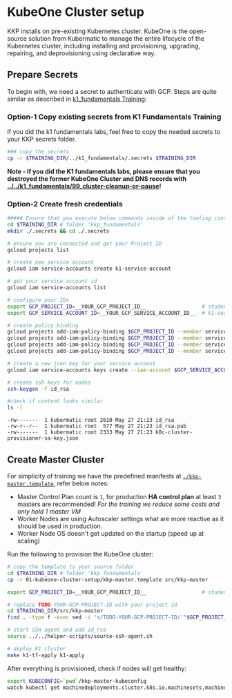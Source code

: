 # KubeOne Cluster setup

KKP installs on pre-existing Kubernetes cluster. KubeOne is the open-source solution from Kubermatic to manage the entire lifecycle of the Kubernetes cluster, including installing and provisioning, upgrading, repairing, and deprovisioning using declarative way.

## Prepare Secrets

To begin with, we need a secret to authenticate with GCP. Steps are quite similar as described in [k1_fundamentals Training](../../k1_fundamentals):

### Option-1 Copy existing secrets from K1 Fundamentals Training

If you did the k1 fundamentals labs, feel free to copy the needed secrets to your KKP secrets folder.

``` bash
### copy the secrets
cp -r $TRAINING_DIR/../k1_fundamentals/.secrets $TRAINING_DIR
```

**Note - If you did the K1 fundamentals labs, please ensure that you destroyed the former KubeOne Cluster and DNS records with [../../k1_fundamentals/99_cluster-cleanup-or-pause](../../k1_fundamentals/99_cluster-cleanup-or-pause)!**

### Option-2 Create fresh credentials

```bash
##### Ensure that you execute below commands inside of the tooling container
cd $TRAINING_DIR # folder 'kkp_fundamentals'
mkdir ./.secrets && cd ./.secrets

# ensure you are connected and get your Project ID
gcloud projects list

# create new service account
gcloud iam service-accounts create k1-service-account

# get your service account id
gcloud iam service-accounts list

# configure your IDs
export GCP_PROJECT_ID=__YOUR_GCP_PROJECT_ID__                  # student-XX-xxxx
export GCP_SERVICE_ACCOUNT_ID=__YOUR_GCP_SERVICE_ACCOUNT_ID__  # k1-service-account@student-XX-xxxx.iam.gserviceaccount.com 

# create policy binding
gcloud projects add-iam-policy-binding $GCP_PROJECT_ID --member serviceAccount:$GCP_SERVICE_ACCOUNT_ID --role='roles/compute.admin'
gcloud projects add-iam-policy-binding $GCP_PROJECT_ID --member serviceAccount:$GCP_SERVICE_ACCOUNT_ID --role='roles/iam.serviceAccountUser' 
gcloud projects add-iam-policy-binding $GCP_PROJECT_ID --member serviceAccount:$GCP_SERVICE_ACCOUNT_ID --role='roles/viewer'
gcloud projects add-iam-policy-binding $GCP_PROJECT_ID --member serviceAccount:$GCP_SERVICE_ACCOUNT_ID --role='roles/storage.admin'

# create a new json key for your service account
gcloud iam service-accounts keys create --iam-account $GCP_SERVICE_ACCOUNT_ID k8c-cluster-provisioner-sa-key.json

# create ssh keys for nodes
ssh-keygen -f id_rsa

#check if content looks similar
ls -l
```

```text
-rw-------  1 kubermatic root 2610 May 27 21:23 id_rsa
-rw-r--r--  1 kubermatic root  577 May 27 21:23 id_rsa.pub
-rw-------  1 kubermatic root 2333 May 27 21:23 k8c-cluster-provisioner-sa-key.json
```

## Create Master Cluster

For simplicity of training we have the predefined manifests at [`./kkp-master.template`](./kkp-master.template), refer below notes:

- Master Control Plan count is `1`, for production **HA control plan** at least `3` masters are recommended! *For the training we reduce some costs and only hold 1 master VM*
- Worker Nodes are using Autoscaler settings what are more reactive as it should be used in production.
- Worker Node OS doesn't get updated on the startup (speed up at scaling)

Run the following to provision the KubeOne cluster:

```bash
# copy the template to your source folder
cd $TRAINING_DIR # folder 'kkp_fundamentals'
cp -r 01-kubeone-cluster-setup/kkp-master.template src/kkp-master

export GCP_PROJECT_ID=__YOUR_GCP_PROJECT_ID__                  # student-XX-xxxx

# replace TODO-YOUR-GCP-PROJECT-ID with your project id 
cd $TRAINING_DIR/src/kkp-master
find . -type f -exec sed -i 's/TODO-YOUR-GCP-PROJECT-ID/'"$GCP_PROJECT_ID"'/g' {} +

# start SSH agent and add id_rsa
source ../../helper-scripts/source-ssh-agent.sh

# deploy K1 cluster
make k1-tf-apply k1-apply
```

After everything is provisioned, check if nodes will get healthy:

```bash
export KUBECONFIG=`pwd`/kkp-master-kubeconfig
watch kubectl get machinedeployments.cluster.k8s.io,machinesets,machine,nodes -A
```
